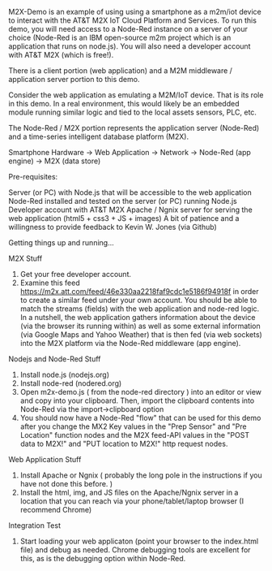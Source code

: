
M2X-Demo is an example of using using a smartphone as a m2m/iot device to interact with the AT&T M2X IoT Cloud Platform and Services. To run this demo, you will need access to a Node-Red instance on a server of your choice (Node-Red is an IBM open-source m2m project which is an application that runs on node.js).  You will also need a developer account with AT&T M2X (which is free!).

There is a client portion (web application) and a M2M middleware / application server portion to this demo.  

Consider the web application as emulating a M2M/IoT device.  That is its role in this demo.  In a real environment, this would likely be an embedded module running similar logic and tied to the local assets sensors, PLC, etc.

The Node-Red / M2X portion represents the application server (Node-Red) and a time-series intelligent database platform (M2X).  

Smartphone Hardware -> Web Application -> Network -> Node-Red (app engine) -> M2X (data store)

Pre-requisites:

Server (or PC) with Node.js that will be accessible to the web application
Node-Red installed and tested on the server (or PC) running Node.js
Developer account with AT&T M2X
Apache / Ngnix server for serving the web application (html5 + css3 + JS + images)
A bit of patience and a willingness to provide feedback to Kevin W. Jones (via Github)

Getting things up and running...

M2X Stuff
1. Get your free developer account.
2. Examine this feed https://m2x.att.com/feed/46e330aa2218faf9cdc1e5186f94918f in order to create a similar feed under your own account.  You should be able to match the streams (fields) with the web application and node-red logic.  In a nutshell, the web application gathers information about the device (via the browser its running within) as well as some external information (via Google Maps and Yahoo Weather) that is then fed (via web sockets) into the M2X platform via the Node-Red middleware (app engine).


Nodejs and Node-Red Stuff
1. Install node.js (nodejs.org)
2. Install node-red (nodered.org)
3. Open m2x-demo.js ( from the node-red directory ) into an editor or view and copy into your clipboard. Then, import the clipboard contents into Node-Red via the import->clipboard option
4. You should now have a Node-Red "flow" that can be used for this demo after you change the MX2 Key values in the "Prep Sensor" and "Pre Location" function nodes and the M2X feed-API values in the "POST data to M2X!" and "PUT location to M2X!" http request nodes.

Web Application Stuff
1. Install Apache or Ngnix ( probably the long pole in the instructions if you have not done this before. )
2. Install the html, img, and JS files on the Apache/Ngnix server in a location that you can reach via your phone/tablet/laptop browser (I recommend Chrome)

Integration Test
1. Start loading your web applicaton (point your browser to the index.html file) and debug as needed.  Chrome debugging tools are excellent for this, as is the debugging option within Node-Red.



